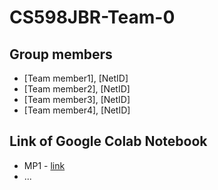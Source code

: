 # CS598JBR-Team-0

## Group members
- [Team member1], [NetID]
- [Team member2], [NetID]
- [Team member3], [NetID]
- [Team member4], [NetID]

## Link of Google Colab Notebook
- MP1 - [link](https://colab.research.google.com/drive/1MNNiWj7XylP3aUmmeknetVfzpAXGBlDS?usp=sharing)
- ...
